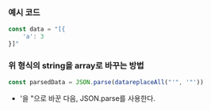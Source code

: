 ### 예시 코드
```ts
const data = "[{
	'a': 3
}]"
```

### 위 형식의 string을 array로 바꾸는 방법
```ts
const parsedData = JSON.parse(datareplaceAll("'", '"'))
```
- '을 "으로 바꾼 다음, JSON.parse를 사용한다.